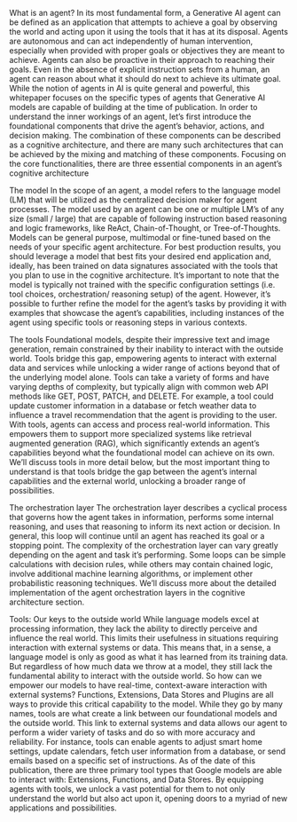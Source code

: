 What is an agent?
In its most fundamental form, a Generative AI agent can be defined as an application that
attempts to achieve a goal by observing the world and acting upon it using the tools that it
has at its disposal. Agents are autonomous and can act independently of human intervention,
especially when provided with proper goals or objectives they are meant to achieve. Agents
can also be proactive in their approach to reaching their goals. Even in the absence of
explicit instruction sets from a human, an agent can reason about what it should do next to
achieve its ultimate goal. While the notion of agents in AI is quite general and powerful, this
whitepaper focuses on the specific types of agents that Generative AI models are capable of
building at the time of publication.
In order to understand the inner workings of an agent, let’s first introduce the foundational
components that drive the agent’s behavior, actions, and decision making. The combination
of these components can be described as a cognitive architecture, and there are many
such architectures that can be achieved by the mixing and matching of these components.
Focusing on the core functionalities, there are three essential components in an agent’s
cognitive architecture

The model
In the scope of an agent, a model refers to the language model (LM) that will be utilized as
the centralized decision maker for agent processes. The model used by an agent can be one
or multiple LM’s of any size (small / large) that are capable of following instruction based
reasoning and logic frameworks, like ReAct, Chain-of-Thought, or Tree-of-Thoughts. Models
can be general purpose, multimodal or fine-tuned based on the needs of your specific agent
architecture. For best production results, you should leverage a model that best fits your
desired end application and, ideally, has been trained on data signatures associated with the
tools that you plan to use in the cognitive architecture. It’s important to note that the model is
typically not trained with the specific configuration settings (i.e. tool choices, orchestration/
reasoning setup) of the agent. However, it’s possible to further refine the model for the
agent’s tasks by providing it with examples that showcase the agent’s capabilities, including
instances of the agent using specific tools or reasoning steps in various contexts.

The tools
Foundational models, despite their impressive text and image generation, remain constrained
by their inability to interact with the outside world. Tools bridge this gap, empowering agents
to interact with external data and services while unlocking a wider range of actions beyond
that of the underlying model alone. Tools can take a variety of forms and have varying
depths of complexity, but typically align with common web API methods like GET, POST,
PATCH, and DELETE. For example, a tool could update customer information in a database
or fetch weather data to influence a travel recommendation that the agent is providing to
the user. With tools, agents can access and process real-world information. This empowers
them to support more specialized systems like retrieval augmented generation (RAG),
which significantly extends an agent’s capabilities beyond what the foundational model can
achieve on its own. We’ll discuss tools in more detail below, but the most important thing
to understand is that tools bridge the gap between the agent’s internal capabilities and the
external world, unlocking a broader range of possibilities.

The orchestration layer
The orchestration layer describes a cyclical process that governs how the agent takes in
information, performs some internal reasoning, and uses that reasoning to inform its next
action or decision. In general, this loop will continue until an agent has reached its goal or a
stopping point. The complexity of the orchestration layer can vary greatly depending on the
agent and task it’s performing. Some loops can be simple calculations with decision rules,
while others may contain chained logic, involve additional machine learning algorithms, or
implement other probabilistic reasoning techniques. We’ll discuss more about the detailed
implementation of the agent orchestration layers in the cognitive architecture section.

Tools: Our keys to the outside world
While language models excel at processing information, they lack the ability to directly
perceive and influence the real world. This limits their usefulness in situations requiring
interaction with external systems or data. This means that, in a sense, a language model
is only as good as what it has learned from its training data. But regardless of how much
data we throw at a model, they still lack the fundamental ability to interact with the outside
world. So how can we empower our models to have real-time, context-aware interaction with
external systems? Functions, Extensions, Data Stores and Plugins are all ways to provide this
critical capability to the model.
While they go by many names, tools are what create a link between our foundational models
and the outside world. This link to external systems and data allows our agent to perform a
wider variety of tasks and do so with more accuracy and reliability. For instance, tools can
enable agents to adjust smart home settings, update calendars, fetch user information from
a database, or send emails based on a specific set of instructions.
As of the date of this publication, there are three primary tool types that Google models are
able to interact with: Extensions, Functions, and Data Stores. By equipping agents with tools,
we unlock a vast potential for them to not only understand the world but also act upon it,
opening doors to a myriad of new applications and possibilities.
